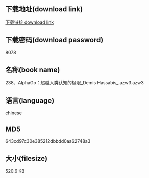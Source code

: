 ## 下载地址(download link)
[下载链接 download link](https://voluble-croquembouche-d321dc.netlify.app/?s=238%E3%80%81AlphaGo%EF%BC%9A%E8%B6%85%E8%B6%8A%E4%BA%BA%E7%B1%BB%E8%AE%A4%E7%9F%A5%E7%9A%84%E6%9E%81%E9%99%90_Demis+Hassabis_.azw3)

## 下载密码(download password)
8078

## 名称(book name)
238、AlphaGo：超越人类认知的极限_Demis Hassabis_.azw3.azw3

## 语言(language)
chinese

## MD5
643cd97c30e385212dbbdd0aa62748a3

## 大小(filesize)
520.6 KB
